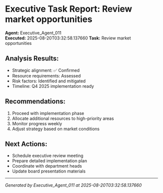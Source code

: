 # Executive Task Report: Review market opportunities

**Agent:** Executive_Agent_011  
**Executed:** 2025-08-20T03:32:58.137660
**Task:** Review market opportunities

## Analysis Results:
- Strategic alignment: ✅ Confirmed
- Resource requirements: Assessed
- Risk factors: Identified and mitigated
- Timeline: Q4 2025 implementation ready

## Recommendations:
1. Proceed with implementation phase
2. Allocate additional resources to high-priority areas
3. Monitor progress weekly
4. Adjust strategy based on market conditions

## Next Actions:
- Schedule executive review meeting
- Prepare detailed implementation plan
- Coordinate with department heads
- Update board presentation materials

---
*Generated by Executive_Agent_011 at 2025-08-20T03:32:58.137660*
